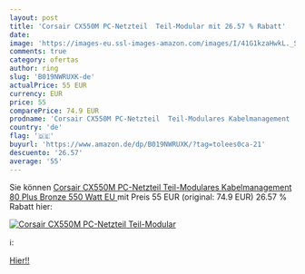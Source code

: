 ```yaml
---
layout: post
title: 'Corsair CX550M PC-Netzteil  Teil-Modular mit 26.57 % Rabatt'
date: 
image: 'https://images-eu.ssl-images-amazon.com/images/I/41G1kzaHwkL._SL200_.jpg'
comments: true
category: ofertas
author: ring
slug: 'B019NWRUXK-de'
actualPrice: 55 EUR
currency: EUR
price: 55
comparePrice: 74.9 EUR
prodname: 'Corsair CX550M PC-Netzteil  Teil-Modulares Kabelmanagement  80 Plus Bronze  550 Watt  EU '
country: 'de'
flag: '🇩🇪'
buyurl: 'https://www.amazon.de/dp/B019NWRUXK/?tag=tolees0ca-21'
descuento: '26.57'
average: '55'
---
```


Sie können [Corsair CX550M PC-Netzteil  Teil-Modulares Kabelmanagement  80 Plus Bronze  550 Watt  EU ](https://www.amazon.de/dp/B019NWRUXK/?tag=tolees0ca-21) mit Preis 55 EUR (original: 74.9 EUR) 26.57 % Rabatt hier:

[![Corsair CX550M PC-Netzteil  Teil-Modular](https://images-eu.ssl-images-amazon.com/images/I/41G1kzaHwkL._SL200_.jpg)](https://www.amazon.de/dp/B019NWRUXK/?tag=tolees0ca-21)

ℹ️:


[Hier!!](https://www.amazon.de/dp/B019NWRUXK/?tag=tolees0ca-21)
